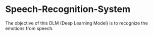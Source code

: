 # Speech-Recognition-System
The objective of this DLM (Deep Learning Model) is to recognize the emotions from speech.
